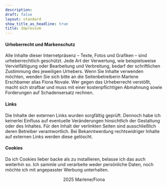 ```yaml
---
description: 
draft: false
layout: standard
show_title_as_headline: true
title: Impressum
---
```


#### Urheberrecht und Markenschutz
Alle Inhalte dieser Internetpräsenz – Texte, Fotos und Grafiken – sind urheberrechtlich geschützt. Jede Art der Verwertung, wie beispielsweise Vervielfältigung oder Bearbeitung und Verbreitung, bedarf der schriftlichen Zustimmung des jeweiligen Urhebers. Wenn Sie Inhalte verwenden möchten, wenden Sie sich bitte an die Seitenbetreiberin Marlene Erschbamer alias Fiona Novale. Wer gegen das Urheberrecht verstößt, macht sich strafbar und muss mit einer kostenpflichtigen Abmahnung sowie Forderungen auf Schadensersatz rechnen.


#### Links
Die Inhalte der externen Links wurden sorgfältig geprüft. Dennoch habe ich keinerlei Einfluss auf eventuelle Veränderungen hinsichtlich der Gestaltung oder des Inhaltes. Für den Inhalt der verlinkten Seiten sind ausschließlich deren Betreiber verantwortlich. Bei Bekanntwerdung rechtswidriger Inhalte auf externen Links werden diese gelöscht.


#### Cookies

Da ich Cookies lieber backe als zu installieren, belasse ich das auch weiterhin so. Ich sammle und verarbeite weder persönliche Daten, noch möchte ich mit angepasster Werbung unterhalten.


<center>
<i class="fa-regular fa-copyright fa-1x"></i> 2025 Marlene/Fiona
</center>
